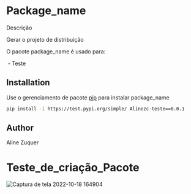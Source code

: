 # Package_name

Descrição **<br>**

Gerar o projeto de distribuição **<br>**

O pacote package_name é usado para:   **<br>**

​	- Teste

## Installation

Use o gerenciamento de pacote  [pip](https://pip.pypa.io/en/stable/) para instalar package_name

```bash
pip install -i https://test.pypi.org/simple/ Alinezc-teste==0.0.1
```

## Author
Aline Zuquer

# Teste_de_criação_Pacote

![Captura de tela 2022-10-18 164904](https://user-images.githubusercontent.com/95122776/196534291-9c96bcbb-8fd2-4c41-a6b2-176a2629c4b9.png)
